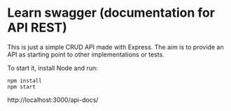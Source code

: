 # Learn swagger (documentation for API REST) 
This is just a simple CRUD API made with Express. The aim is to provide an API as starting point to other implementations or tests.

To start it, install Node and run:

```
npm install
npm start
```
http://localhost:3000/api-docs/
